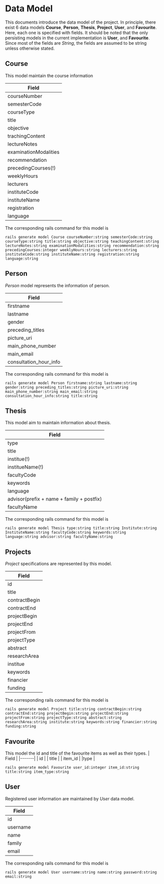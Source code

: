 # Data Model
This documents introduce the data model of the project. In principle, there exist 6 data models **Course**, **Person**, **Thesis**, **Project**, **User**, and **Favourite**. Here, each one is specified with fields.
It should be noted that the only persisting models in the current implementation is **User**, and **Favourite**.
Since most of the fields are *String*, the fields are assumed to be string unless otherwise stated.
## Course
This model maintain the course information

| Field |
|-------|
| courseNumber |
| semesterCode |
| courseType   |
| title |
| objective |
| trachingContent |
| lectureNotes |
| examinationModalities |
| recommendation |
| precedingCourses(!) |
| weeklyHours |
| lecturers |
| instituteCode |
| instituteName |
| registration |
| language |

The corresponding rails command for this model is 
```
rails generate model Course courseNumber:string semesterCode:string courseType:string title:string objective:string teachingContent:string lectureNotes:string examinationModalities:string recommendation:string precedingCourses:integer weeklyHours:string lecturers:string instituteCode:string instituteName:string registration:string language:string 
```


## Person
*Person* model represents the information of person.

| Field |
|-------|
| firstname |
| lastname |
| gender  |
| preceding_titles |
| picture_uri |
| main_phone_number |
| main_email |
| consultation_hour_info |

The corresponding rails command for this model is 
```
rails generate model Person firstname:string lastname:string gender:string preceding_titles:string picture_uri:string main_phone_number:string main_email:string consultation_hour_info:string title:string
```

## Thesis
This model aim to maintain information about thesis.

| Field |
|-------|
| type |
| title |
| institue(!) |
| institueName(!) |
| facultyCode |
| keywords |
| language |
| advisor(prefix +  name + family + postfix) |
| facultyName |

The corresponding rails command for this model is 
```
rails generate model Thesis type:string title:string Institute:string InstituteName:string facultyCode:string keywords:string language:string advisor:string facultyName:string
```

## Projects
*Project* specifications are represented by this model.

| Field |
|-------|
| id |
| title |
| contractBegin |
| contractEnd |
| projectBegin |
| projectEnd |
| projectFrom |
| projectType |
| abstract |
| researchArea |
| institue |
| keywords |
| financier |
| funding |

The corresponding rails command for this model is 
```
rails generate model Project title:string contractBegin:string contractEnd:string projectBegin:string projectEnd:string projectFrom:string projectType:string abstract:string researchArea:string institute:string keywords:string financier:string funding:string
```
## Favourite
This model the id and title of the favourite items as well as their types.
| Field |
|-------|
| id |
| title |
| item_id |
|type |

```
rails generate model Favourite user_id:integer item_id:string title:string item_type:string
```


## User
Registered user information are maintained by *User* data model.

| Field |
|-------|
| id |
| username |
|name |
|family |
|email |

The corresponding rails command for this model is 
```
rails generate model User username:string name:string password:string email:string
```
